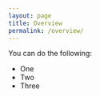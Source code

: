 ```yaml
---
layout: page
title: Overview
permalink: /overview/
---
```


You can do the following:
* One
* Two
* Three
